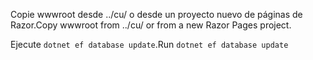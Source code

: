 <span data-ttu-id="ba607-101">Copie wwwroot desde ../cu/ o desde un proyecto nuevo de páginas de Razor.</span><span class="sxs-lookup"><span data-stu-id="ba607-101">Copy wwwroot from ../cu/ or from a new Razor Pages project.</span></span>

<span data-ttu-id="ba607-102">Ejecute `dotnet ef database update`.</span><span class="sxs-lookup"><span data-stu-id="ba607-102">Run `dotnet ef database update`</span></span>
